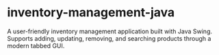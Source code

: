 # inventory-management-java
A user-friendly inventory management application built with Java Swing. Supports adding, updating, removing, and searching products through a modern tabbed GUI.
